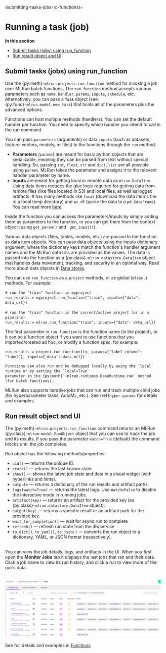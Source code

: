 (submitting-tasks-jobs-to-functions)=
#  Running a task (job)

**In this section**
- [Submit tasks (jobs) using run_function](#run)
- [Run result object and UI](#result)

<a id="run"></a>
## Submit tasks (jobs) using run_function

Use the {py:meth}`~mlrun.projects.run_function` method for invoking a job over MLRun batch functions. 
The `run_function` method accepts various parameters such as `name`, `handler`, `params`, `inputs`, `schedule`, etc. 
Alternatively, you can pass a **`Task`** object (see: {py:func}`~mlrun.model.new_task`) that holds all of the 
parameters plus the advanced options. 

Functions can host multiple methods (handlers). You can set the default handler per function. You
 need to specify which handler you intend to call in the run command. 

You can pass `parameters` (arguments) or data `inputs` (such as datasets, feature-vectors, models, or files) to the functions through the `run` method.

* **Parameters** (`params`) are meant for basic python objects that are serializable, meaning they can be parsed from text without special handling. So, passing `int`, `float`, `str` and `dict`, `list` are all possible using `params`. MLRun takes the parameter and assigns it to the relevant handler parameter by name.
* **Inputs** are meant for getting local or remote data as `mlrun.DataItem`. Using data items reduces the glue logic required for getting data from remote files (like files located in S3) and local files, as well as logged artifacts. It has many methods like `local` (download the data item's file to a local temp directory) and `as_df` (parse the data to a `pd.DataFrame`). You can read more [here](../store/data-items.html).

Inside the function you can access the parameters/inputs by simply adding them as parameters to the function, or you can get them from the context object (using `get_param()` and ` get_input()`).

Various data objects (files, tables, models, etc.) are passed to the function as data item objects. You can pass data objects using the 
inputs dictionary argument, where the dictionary keys match the function's handler argument names and the MLRun data urls are provided 
as the values. The data is passed into the function as a {py:class}`~mlrun.datastore.DataItem` object that handles data movement, 
tracking, and security in an optimal way. Read more about data objects in [Data stores](../store/datastore.html).

You can use `run_function` as a `project` methods, or as global (`mlrun.`) methods. For example:

    # run the "train" function in myproject
    run_results = myproject.run_function("train", inputs={"data": data_url})  
    
    # run the "train" function in the current/active project (or in a pipeline)
    run_results = mlrun.run_function("train", inputs={"data": data_url})  
    
The first parameter in `run_function` is the function name (in the project), or it can be a function object if you want to 
use functions that you imported/created ad hoc, or modify a function spec, for example:

    run_results = project.run_function(fn, params={"label_column": "label"}, inputs={'data': data_url})

```{admonition} Run/simulate functions locally: 
Functions can also run and be debugged locally by using the `local` runtime or by setting the `local=True` 
parameter in the {py:meth}`~mlrun.runtimes.BaseRuntime.run` method (for batch functions).
```

MLRun also supports iterative jobs that can run and track multiple child jobs (for hyperparameter tasks, AutoML, etc.). 
See {ref}`hyper-params` for details and examples.

<a id="result"></a>
## Run result object and UI

The {py:meth}`~mlrun.projects.run_function` command returns an MLRun {py:class}`~mlrun.model.RunObject` object that you can use to track the job and its results. 
If you pass the parameter `watch=True` (default) the command blocks until the job completes.

Run object has the following methods/properties:
- `uid()` &mdash; returns the unique ID.
- `state()` &mdash; returns the last known state.
- `show()` &mdash; shows the latest job state and data in a visual widget (with hyperlinks and hints).
- `outputs` &mdash; returns a dictionary of the run results and artifact paths.
- `logs(watch=True)` &mdash; returns the latest logs.
    Use `Watch=False` to disable the interactive mode in running jobs.
- `artifact(key)` &mdash; returns an artifact for the provided key (as {py:class}`~mlrun.datastore.DataItem` object).
- `output(key)` &mdash; returns a specific result or an artifact path for the provided key.
- `wait_for_completion()` &mdash; wait for async run to complete
- `refresh()` &mdash; refresh run state from the db/service
- `to_dict()`, `to_yaml()`, `to_json()` &mdash; converts the run object to a dictionary, YAML, or JSON format (respectively).

<br>You can view the job details, logs, and artifacts in the UI. When you first open the **Monitor 
Jobs** tab it displays the last jobs that ran and their data. Click a job name to view its run history, and click a run to view more of the 
run's data.

<br><img src="../_static/images/project-jobs-train-artifacts-test_set.png" alt="project-jobs-train-artifacts-test_set" width="800"/>

See full details and examples in [Functions](../runtimes/functions.html).
